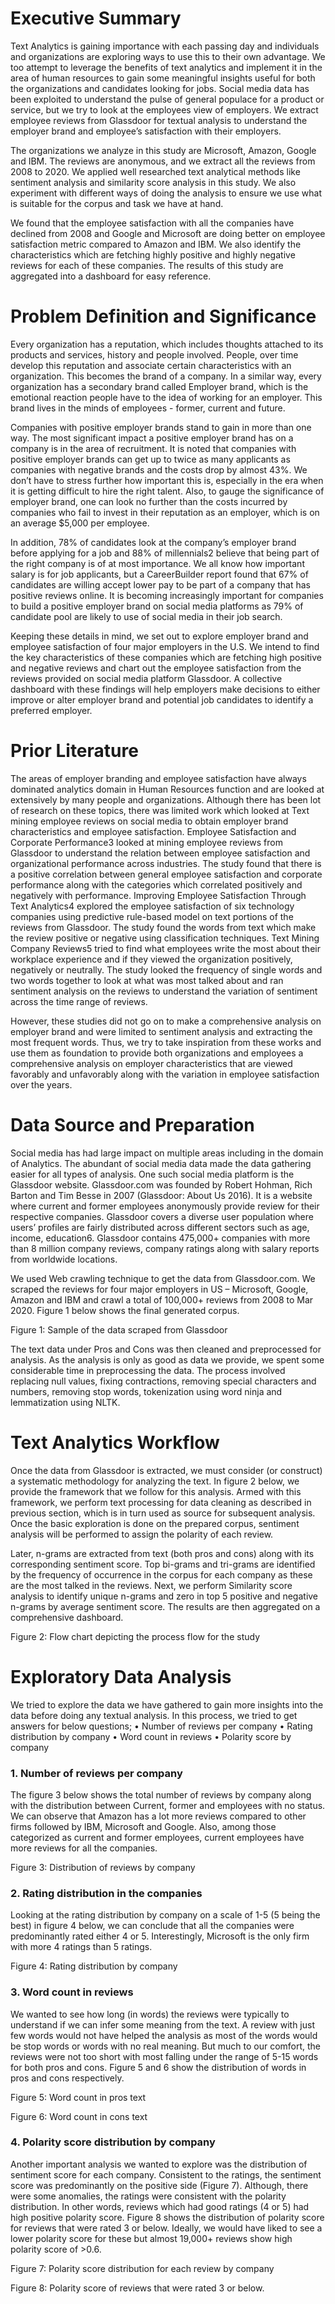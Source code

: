 <h1>Executive Summary</h1>

Text Analytics is gaining importance with each passing day and individuals and organizations are exploring ways to use this to their own advantage. We too attempt to leverage the benefits of text analytics and implement it in the area of human resources to gain some meaningful insights useful for both the organizations and candidates looking for jobs. Social media data has been exploited to understand the pulse of general populace for a product or service, but we try to look at the employees view of employers. We extract employee reviews from Glassdoor for textual analysis to understand the employer brand and employee’s satisfaction with their employers.

The organizations we analyze in this study are Microsoft, Amazon, Google and IBM. The reviews are anonymous, and we extract all the reviews from 2008 to 2020. We applied well researched text analytical methods like sentiment analysis and similarity score analysis in this study. We also experiment with different ways of doing the analysis to ensure we use what is suitable for the corpus and task we have at hand.  

We found that the employee satisfaction with all the companies have declined from 2008 and Google and Microsoft are doing better on employee satisfaction metric compared to Amazon and IBM. We also identify the characteristics which are fetching highly positive and highly negative reviews for each of these companies. The results of this study are aggregated into a dashboard for easy reference.

<h1>Problem Definition and Significance</h1>

Every organization has a reputation, which includes thoughts attached to its products and services, history and people involved. People, over time develop this reputation and associate certain characteristics with an organization. This becomes the brand of a company. In a similar way, every organization has a secondary brand called Employer brand, which is the emotional reaction people have to the idea of working for an employer. This brand lives in the minds of employees - former, current and future. 

Companies with positive employer brands stand to gain in more than one way. The most significant impact a positive employer brand has on a company is in the area of recruitment. It is noted that companies with positive employer brands can get up to twice as many applicants as companies with negative brands and the costs drop by almost 43%. We don’t have to stress further how important this is, especially in the era when it is getting difficult to hire the right talent. Also, to gauge the significance of employer brand, one can look no further than the costs incurred by companies who fail to invest in their reputation as an employer, which is on an average $5,000 per employee.

In addition, 78% of candidates look at the company’s employer brand before applying for a job and 88% of millennials2 believe that being part of the right company is of at most importance. We all know how important salary is for job applicants, but a CareerBuilder report found that 67% of candidates are willing accept lower pay to be part of a company that has positive reviews online. It is becoming increasingly important for companies to build a positive employer brand on social media platforms as 79% of candidate pool are likely to use of social media in their job search.

Keeping these details in mind, we set out to explore employer brand and employee satisfaction of four major employers in the U.S. We intend to find the key characteristics of these companies which are fetching high positive and negative reviews and chart out the employee satisfaction from the reviews provided on social media platform Glassdoor. A collective dashboard with these findings will help employers make decisions to either improve or alter employer brand and potential job candidates to identify a preferred employer.

<h1>Prior Literature</h1>

The areas of employer branding and employee satisfaction have always dominated analytics domain in Human Resources function and are looked at extensively by many people and organizations. Although there has been lot of research on these topics, there was limited work which looked at Text mining employee reviews on social media to obtain employer brand characteristics and employee satisfaction. 
Employee Satisfaction and Corporate Performance3 looked at mining employee reviews from Glassdoor to understand the relation between employee satisfaction and organizational performance across industries. The study found that there is a positive correlation between general employee satisfaction and corporate performance along with the categories which correlated positively and negatively with performance. Improving Employee Satisfaction Through Text Analytics4 explored the employee satisfaction of six technology companies using predictive rule-based model on text portions of the reviews from Glassdoor. The study found the words from text which make the review positive or negative using classification techniques. Text Mining Company Reviews5 tried to find what employees write the most about their workplace experience and if they viewed the organization positively, negatively or neutrally. The study looked the frequency of single words and two words together to look at what was most talked about and ran sentiment analysis on the reviews to understand the variation of sentiment across the time range of reviews. 

However, these studies did not go on to make a comprehensive analysis on employer brand and were limited to sentiment analysis and extracting the most frequent words. Thus, we try to take inspiration from these works and use them as foundation to provide both organizations and employees a comprehensive analysis on employer characteristics that are viewed favorably and unfavorably along with the variation in employee satisfaction over the years.  

<h1>Data Source and Preparation</h1>

Social media has had large impact on multiple areas including in the domain of Analytics. The abundant of social media data made the data gathering easier for all types of analysis. One such social media platform is the Glassdoor website. Glassdoor.com was founded by Robert Hohman, Rich Barton and Tim Besse in 2007 (Glassdoor: About Us 2016). It is a website where current and former employees anonymously provide review for their respective companies. Glassdoor covers a diverse user population where users’ profiles are fairly distributed across different sectors such as age, income, education6. Glassdoor contains 475,000+ companies with more than 8 million company reviews, company ratings along with salary reports from worldwide locations. 

We used Web crawling technique to get the data from Glassdoor.com. We scraped the
reviews for four major employers in US – Microsoft, Google, Amazon and IBM and crawl a total of 100,000+ reviews from 2008 to Mar 2020. Figure 1 below shows the final generated corpus.

 
Figure 1: Sample of the data scraped from Glassdoor

The text data under Pros and Cons was then cleaned and preprocessed for analysis. As the analysis is only as good as data we provide, we spent some considerable time in preprocessing the data. The process involved replacing null values, fixing contractions, removing special characters and numbers, removing stop words, tokenization using word ninja and lemmatization using NLTK.

<h1>Text Analytics Workflow</h1>

Once the data from Glassdoor is extracted, we must consider (or construct) a systematic methodology for analyzing the text. In figure 2 below, we provide the framework that we follow for this analysis. Armed with this framework, we perform text processing for data cleaning as described in previous section, which is in turn used as source for subsequent analysis. Once the basic exploration is done on the prepared corpus, sentiment analysis will be performed to assign the polarity of each review. 

Later, n-grams are extracted from text (both pros and cons) along with its corresponding sentiment score. Top bi-grams and tri-grams are identified by the frequency of occurrence in the corpus for each company as these are the most talked in the reviews. Next, we perform Similarity score analysis to identify unique n-grams and zero in top 5 positive and negative n-grams by average sentiment score. The results are then aggregated on a comprehensive dashboard.

 
Figure 2: Flow chart depicting the process flow for the study

<h1>Exploratory Data Analysis</h1>

We tried to explore the data we have gathered to gain more insights into the data before doing any textual analysis. In this process, we tried to get answers for below questions;
•	Number of reviews per company
•	Rating distribution by company
•	Word count in reviews
•	Polarity score by company

<h3>1. Number of reviews per company</h3>

The figure 3 below shows the total number of reviews by company along with the distribution between Current, former and employees with no status. We can observe that Amazon has a lot more reviews compared to other firms followed by IBM, Microsoft and Google. Also, among those categorized as current and former employees, current employees have more reviews for all the companies.  
 
Figure 3: Distribution of reviews by company

<h3>2. Rating distribution in the companies</h3>

Looking at the rating distribution by company on a scale of 1-5 (5 being the best) in figure 4 below, we can conclude that all the companies were predominantly rated either 4 or 5. Interestingly, Microsoft is the only firm with more 4 ratings than 5 ratings.   
 
Figure 4: Rating distribution by company

<h3>3. Word count in reviews</h3>

We wanted to see how long (in words) the reviews were typically to understand if we can infer some meaning from the text. A review with just few words would not have helped the analysis as most of the words would be stop words or words with no real meaning. But much to our comfort, the reviews were not too short with most falling under the range of 5-15 words for both pros and cons. Figure 5 and 6 show the distribution of words in pros and cons respectively.

 
Figure 5: Word count in pros text

 
Figure 6: Word count in cons text

<h3>4. Polarity score distribution by company</h3>

Another important analysis we wanted to explore was the distribution of sentiment score for each company. Consistent to the ratings, the sentiment score was predominantly on the positive side (Figure 7). Although, there were some anomalies, the ratings were consistent with the polarity distribution. In other words, reviews which had good ratings (4 or 5) had high positive polarity score. Figure 8 shows the distribution of polarity score for reviews that were rated 3 or below. Ideally, we would have liked to see a lower polarity score for these but almost 19,000+ reviews show high polarity score of >0.6.

   
   
Figure 7: Polarity score distribution for each review by company

 
Figure 8: Polarity score of reviews that were rated 3 or below.

